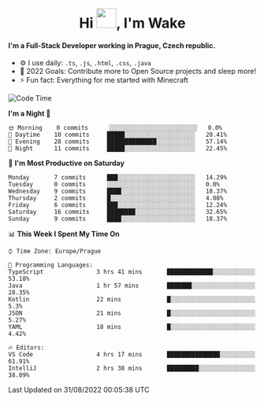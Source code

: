 <h1 align="center">Hi <img src="https://raw.githubusercontent.com/MrWakeCZ/MrWakeCZ/master/Hi.gif" width="40px" />, I'm Wake</h1>

#### I'm a Full-Stack Developer working in Prague, Czech republic.
- ⚙️ I use daily: `.ts`, `.js`, `.html`, `.css`, `.java`
- 🥅 2022 Goals: Contribute more to Open Source projects and sleep more!
- ⚡ Fun fact: Everything for me started with Minecraft

<!--START_SECTION:waka-->
![Code Time](http://img.shields.io/badge/Code%20Time-2%2C643%20hrs%2043%20mins-blue)

**I'm a Night 🦉** 

```text
🌞 Morning    0 commits      ░░░░░░░░░░░░░░░░░░░░░░░░░   0.0% 
🌆 Daytime    10 commits     █████░░░░░░░░░░░░░░░░░░░░   20.41% 
🌃 Evening    28 commits     ██████████████░░░░░░░░░░░   57.14% 
🌙 Night      11 commits     █████░░░░░░░░░░░░░░░░░░░░   22.45%

```
📅 **I'm Most Productive on Saturday** 

```text
Monday       7 commits      ███░░░░░░░░░░░░░░░░░░░░░░   14.29% 
Tuesday      0 commits      ░░░░░░░░░░░░░░░░░░░░░░░░░   0.0% 
Wednesday    9 commits      ████░░░░░░░░░░░░░░░░░░░░░   18.37% 
Thursday     2 commits      █░░░░░░░░░░░░░░░░░░░░░░░░   4.08% 
Friday       6 commits      ███░░░░░░░░░░░░░░░░░░░░░░   12.24% 
Saturday     16 commits     ████████░░░░░░░░░░░░░░░░░   32.65% 
Sunday       9 commits      ████░░░░░░░░░░░░░░░░░░░░░   18.37%

```


📊 **This Week I Spent My Time On** 

```text
⌚︎ Time Zone: Europe/Prague

💬 Programming Languages: 
TypeScript               3 hrs 41 mins       █████████████░░░░░░░░░░░░   53.18% 
Java                     1 hr 57 mins        ███████░░░░░░░░░░░░░░░░░░   28.35% 
Kotlin                   22 mins             █░░░░░░░░░░░░░░░░░░░░░░░░   5.3% 
JSON                     21 mins             █░░░░░░░░░░░░░░░░░░░░░░░░   5.27% 
YAML                     18 mins             █░░░░░░░░░░░░░░░░░░░░░░░░   4.42%

🔥 Editors: 
VS Code                  4 hrs 17 mins       ███████████████░░░░░░░░░░   61.91% 
IntelliJ                 2 hrs 38 mins       █████████░░░░░░░░░░░░░░░░   38.09%

```


 Last Updated on 31/08/2022 00:05:38 UTC
<!--END_SECTION:waka-->
